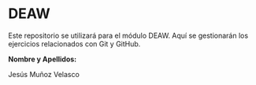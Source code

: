# DEAW

Este repositorio se utilizará para el módulo DEAW.
Aquí se gestionarán los ejercicios relacionados con Git y GitHub.

**Nombre y Apellidos:** 

Jesús Muñoz Velasco
